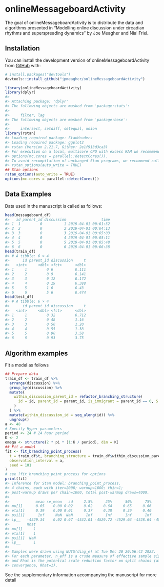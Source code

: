 
<!-- README.md is generated from README.Rmd. Please edit that file -->

# onlineMessageboardActivity

<!-- badges: start -->
<!-- badges: end -->

The goal of onlineMessageboardActivity is to distribute the data and
algorithms presented in “Modelling online discussion under circadian
rhythms and superspreading dynamics” by Joe Meagher and Nial Friel.

## Installation

You can install the development version of onlineMessageboardActivity
from [GitHub](https://github.com/) with:

``` r
# install.packages("devtools")
devtools::install_github("jpmeagher/onlineMessageboardActivity")
```

``` r
library(onlineMessageboardActivity)
library(dplyr)
#> 
#> Attaching package: 'dplyr'
#> The following objects are masked from 'package:stats':
#> 
#>     filter, lag
#> The following objects are masked from 'package:base':
#> 
#>     intersect, setdiff, setequal, union
library(rstan)
#> Loading required package: StanHeaders
#> Loading required package: ggplot2
#> rstan (Version 2.21.7, GitRev: 2e1f913d3ca3)
#> For execution on a local, multicore CPU with excess RAM we recommend calling
#> options(mc.cores = parallel::detectCores()).
#> To avoid recompilation of unchanged Stan programs, we recommend calling
#> rstan_options(auto_write = TRUE)
## Stan options
rstan_options(auto_write = TRUE)
options(mc.cores = parallel::detectCores())
```

## Data Examples

Data used in the manuscript is called as follows:

``` r
head(messageboard_df)
#>   id parent_id discussion                time
#> 1  1         0          1 2019-04-01 00:01:52
#> 2  2         0          2 2019-04-01 00:04:13
#> 3  3         0          3 2019-04-01 00:05:03
#> 4  4         0          4 2019-04-01 00:05:11
#> 5  5         0          5 2019-04-01 00:05:48
#> 6  6         0          6 2019-04-01 00:06:38
head(train_df)
#> # A tibble: 6 × 4
#>      id parent_id discussion     t
#>   <int>     <dbl> <fct>      <dbl>
#> 1     1         0 6          0.111
#> 2     2         0 9          0.141
#> 3     3         0 12         0.172
#> 4     4         0 19         0.388
#> 5     5         1 6          0.43 
#> 6     6         5 6          0.474
head(test_df)
#> # A tibble: 6 × 4
#>      id parent_id discussion     t
#>   <int>     <dbl> <fct>      <dbl>
#> 1     1         0 32         0.712
#> 2     2         0 48         1.16 
#> 3     3         0 50         1.20 
#> 4     4         0 55         1.38 
#> 5     5         0 90         3.58 
#> 6     6         0 93         3.75
```

## Algorithm examples

Fit a model as follows

``` r
## Prepare data
train_df <- train_df %>% 
  arrange(discussion) %>% 
  group_by(discussion) %>% 
  mutate(
    within_discussion_parent_id = refactor_branching_structure(
      id = id, parent_id = parent_id, is_immigrant = parent_id == 0, S = length(id)
    )
  ) %>% 
  mutate(within_discussion_id = seq_along(id)) %>% 
  ungroup()
a <- 48
# Specify Hyper-parameters
period <- 24 # 24 hour period
K <- 2
omega <- structure(2 * pi * (1:K / period), dim = K)
## Fit a model
fit <- fit_branching_point_process(
  t = train_df$t, branching_structure = train_df$within_discussion_parent_id,
  observation_interval = a,
  seed = 101
)
# see ?fit_branching_point_process for options
print(fit)
#> Inference for Stan model: branching_point_process.
#> 4 chains, each with iter=2000; warmup=1000; thin=1; 
#> post-warmup draws per chain=1000, total post-warmup draws=4000.
#> 
#>            mean se_mean   sd     2.5%      25%      50%      75%    97.5% n_eff
#> mu[1]      0.65    0.00 0.02     0.62     0.64     0.65     0.66     0.69  3119
#> eta[1]     0.39    0.00 0.01     0.37     0.38     0.39     0.40     0.41  2802
#> psi[1]      Inf     NaN  NaN      Inf      Inf      Inf      Inf      Inf   NaN
#> lp__   -4529.34    0.02 0.97 -4532.01 -4529.72 -4529.03 -4528.64 -4528.39  1646
#>        Rhat
#> mu[1]     1
#> eta[1]    1
#> psi[1]  NaN
#> lp__      1
#> 
#> Samples were drawn using NUTS(diag_e) at Tue Dec 20 20:56:42 2022.
#> For each parameter, n_eff is a crude measure of effective sample size,
#> and Rhat is the potential scale reduction factor on split chains (at 
#> convergence, Rhat=1).
```

See the supplementary information accompanying the manuscript for more
detail
